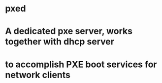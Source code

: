 # pxed
# A dedicated pxe server, works together with dhcp server
# to accomplish PXE boot services for network clients
#
